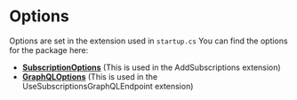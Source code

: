 # Options

Options are set in the extension used in `startup.cs`
You can find the options for the package here:

* [**SubscriptionOptions**](../../src/Limbo.Subscriptions/Extensions/Options/SubscriptionOptions.cs) (This is used in the AddSubscriptions extension)
* [**GraphQLOptions**](../../src/Limbo.Subscriptions/Extensions/Options/GraphQLOptions.cs) (This is used in the UseSubscriptionsGraphQLEndpoint extension)